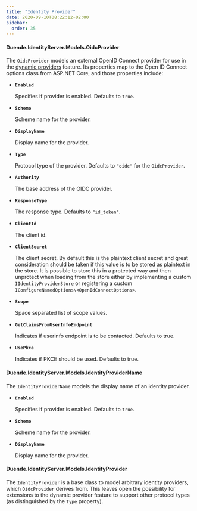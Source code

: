 ```yaml
---
title: "Identity Provider"
date: 2020-09-10T08:22:12+02:00
sidebar:
  order: 35
---
```


#### Duende.IdentityServer.Models.OidcProvider

The `OidcProvider` models an external OpenID Connect provider for use in
the [dynamic providers](../ui/login/dynamicproviders) feature.
Its properties map to the Open ID Connect options class from ASP.NET Core, and those properties include:

* **`Enabled`**

  Specifies if provider is enabled. Defaults to `true`.

* **`Scheme`**

  Scheme name for the provider.

* **`DisplayName`**

  Display name for the provider.

* **`Type`**

  Protocol type of the provider. Defaults to `"oidc"` for the `OidcProvider`.

* **`Authority`**

  The base address of the OIDC provider.

* **`ResponseType`**

  The response type. Defaults to `"id_token"`.

* **`ClientId`**

  The client id.

* **`ClientSecret`**

  The client secret. By default this is the plaintext client secret and great consideration should be taken if this
  value is to be stored as plaintext in the store. It is possible to store this in a protected way and then unprotect
  when loading from the store either by implementing a custom `IIdentityProviderStore` or registering a custom
  `IConfigureNamedOptions\<OpenIdConnectOptions>`.

* **`Scope`**

  Space separated list of scope values.

* **`GetClaimsFromUserInfoEndpoint`**

  Indicates if userinfo endpoint is to be contacted. Defaults to true.

* **`UsePkce`**

  Indicates if PKCE should be used. Defaults to true.

#### Duende.IdentityServer.Models.IdentityProviderName

The `IdentityProviderName` models the display name of an identity provider.

* **`Enabled`**

  Specifies if provider is enabled. Defaults to `true`.

* **`Scheme`**

  Scheme name for the provider.

* **`DisplayName`**

  Display name for the provider.

#### Duende.IdentityServer.Models.IdentityProvider

The `IdentityProvider` is a base class to model arbitrary identity providers, which `OidcProvider` derives from.
This leaves open the possibility for extensions to the dynamic provider feature to support other protocol types (as
distinguished by the `Type` property).
